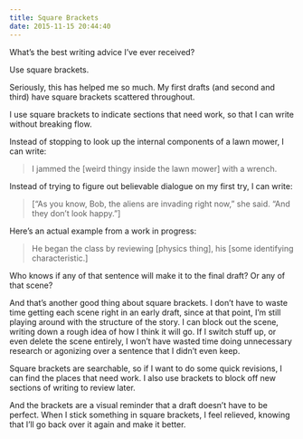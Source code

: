 ```yaml
---
title: Square Brackets
date: 2015-11-15 20:44:40
---
```

What’s the best writing advice I’ve ever received?

Use square brackets.

Seriously, this has helped me so much. My first drafts (and second and third) have square brackets scattered throughout.

I use square brackets to indicate sections that need work, so that I can write without breaking flow.

Instead of stopping to look up the internal components of a lawn mower, I can write:

> I jammed the [weird thingy inside the lawn mower] with a wrench.

Instead of trying to figure out believable dialogue on my first try, I can write:

> [“As you know, Bob, the aliens are invading right now,” she said. “And they don’t look happy.”]

Here’s an actual example from a work in progress:

> He began the class by reviewing [physics thing], his [some identifying characteristic.]

Who knows if any of that sentence will make it to the final draft? Or any of that scene?

And that’s another good thing about square brackets. I don’t have to waste time getting each scene right in an early draft, since at that point, I’m still playing around with the structure of the story. I can block out the scene, writing down a rough idea of how I think it will go. If I switch stuff up, or even delete the scene entirely, I won’t have wasted time doing unnecessary research or agonizing over a sentence that I didn’t even keep.

Square brackets are searchable, so if I want to do some quick revisions, I can find the places that need work. I also use brackets to block off new sections of writing to review later.

And the brackets are a visual reminder that a draft doesn’t have to be perfect. When I stick something in square brackets, I feel relieved, knowing that I’ll go back over it again and make it better.

